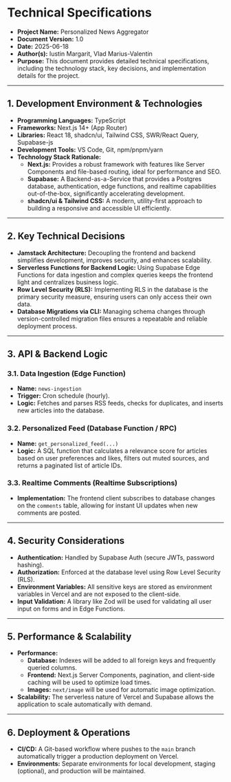 # Technical Specifications

- **Project Name:** Personalized News Aggregator
- **Document Version:** 1.0
- **Date:** 2025-06-18
- **Author(s):** Iustin Margarit, Vlad Marius-Valentin
- **Purpose:** This document provides detailed technical specifications, including the technology stack, key decisions, and implementation details for the project.

---

## 1. Development Environment & Technologies

- **Programming Languages:** TypeScript
- **Frameworks:** Next.js 14+ (App Router)
- **Libraries:** React 18, shadcn/ui, Tailwind CSS, SWR/React Query, Supabase-js
- **Development Tools:** VS Code, Git, npm/pnpm/yarn
- **Technology Stack Rationale:**
    - **Next.js:** Provides a robust framework with features like Server Components and file-based routing, ideal for performance and SEO.
    - **Supabase:** A Backend-as-a-Service that provides a Postgres database, authentication, edge functions, and realtime capabilities out-of-the-box, significantly accelerating development.
    - **shadcn/ui & Tailwind CSS:** A modern, utility-first approach to building a responsive and accessible UI efficiently.

---

## 2. Key Technical Decisions

- **Jamstack Architecture:** Decoupling the frontend and backend simplifies development, improves security, and enhances scalability.
- **Serverless Functions for Backend Logic:** Using Supabase Edge Functions for data ingestion and complex queries keeps the frontend light and centralizes business logic.
- **Row Level Security (RLS):** Implementing RLS in the database is the primary security measure, ensuring users can only access their own data.
- **Database Migrations via CLI:** Managing schema changes through version-controlled migration files ensures a repeatable and reliable deployment process.

---

## 3. API & Backend Logic

### 3.1. Data Ingestion (Edge Function)
- **Name:** `news-ingestion`
- **Trigger:** Cron schedule (hourly).
- **Logic:** Fetches and parses RSS feeds, checks for duplicates, and inserts new articles into the database.

### 3.2. Personalized Feed (Database Function / RPC)
- **Name:** `get_personalized_feed(...)`
- **Logic:** A SQL function that calculates a relevance score for articles based on user preferences and likes, filters out muted sources, and returns a paginated list of article IDs.

### 3.3. Realtime Comments (Realtime Subscriptions)
- **Implementation:** The frontend client subscribes to database changes on the `comments` table, allowing for instant UI updates when new comments are posted.

---

## 4. Security Considerations

- **Authentication:** Handled by Supabase Auth (secure JWTs, password hashing).
- **Authorization:** Enforced at the database level using Row Level Security (RLS).
- **Environment Variables:** All sensitive keys are stored as environment variables in Vercel and are not exposed to the client-side.
- **Input Validation:** A library like Zod will be used for validating all user input on forms and in Edge Functions.

---

## 5. Performance & Scalability

- **Performance:**
    - **Database:** Indexes will be added to all foreign keys and frequently queried columns.
    - **Frontend:** Next.js Server Components, pagination, and client-side caching will be used to optimize load times.
    - **Images:** `next/image` will be used for automatic image optimization.
- **Scalability:** The serverless nature of Vercel and Supabase allows the application to scale automatically with demand.

---

## 6. Deployment & Operations

- **CI/CD:** A Git-based workflow where pushes to the `main` branch automatically trigger a production deployment on Vercel.
- **Environments:** Separate environments for local development, staging (optional), and production will be maintained.